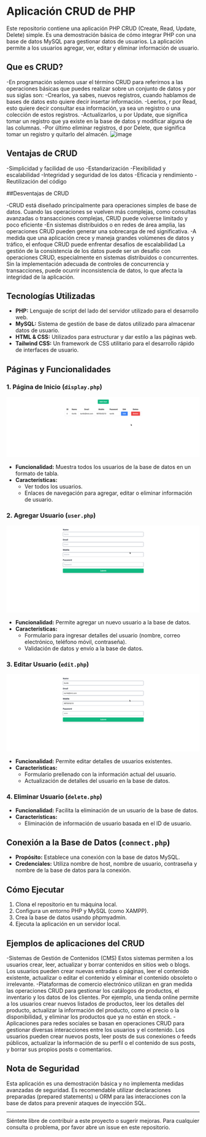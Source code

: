 
# Aplicación CRUD de PHP

Este repositorio contiene una aplicación PHP CRUD (Create, Read, Update, Delete) simple. Es una demostración básica de cómo integrar PHP con una base de datos MySQL para gestionar datos de usuarios. La aplicación permite a los usuarios agregar, ver, editar y eliminar información de usuario.

## Que es CRUD?

-En programación solemos usar el término CRUD para referirnos a las operaciones básicas que puedes realizar sobre un conjunto de datos y por sus siglas son:
-Crearlos, ya sabes, nuevos registros, cuando hablamos de bases de datos esto quiere decir insertar información.
-Leerlos, r por Read, esto quiere decir consultar esa información, ya sea un registro o una colección de estos registros.
-Actualizarlos, u por Update, que significa tomar un registro que ya existe en la base de datos y modificar alguna de las columnas.
-Por último eliminar registros, d por Delete, que significa tomar un registro y quitarlo del almacén.
![image](https://github.com/PFLC/624-crus-basicos-basti-chavez/assets/113808812/0103d958-4295-4b7d-adf8-8f697e797f72)


## Ventajas de CRUD

-Simplicidad y facilidad de uso
-Estandarización
-Flexibilidad y escalabilidad
-Integridad y seguridad de los datos
-Eficacia y rendimiento
-Reutilización del código

##Desventajas de CRUD

-CRUD está diseñado principalmente para operaciones simples de base de datos. Cuando las operaciones se vuelven más complejas, como consultas avanzadas o transacciones complejas, CRUD puede volverse limitado y poco eficiente
-En sistemas distribuidos o en redes de área amplia, las operaciones CRUD pueden generar una sobrecarga de red significativa.
-A medida que una aplicación crece y maneja grandes volúmenes de datos y tráfico, el enfoque CRUD puede enfrentar desafíos de escalabilidad
La gestión de la consistencia de los datos puede ser un desafío con operaciones CRUD, especialmente en sistemas distribuidos o concurrentes. Sin la implementación adecuada de controles de concurrencia y transacciones, puede ocurrir inconsistencia de datos, lo que afecta la integridad de la aplicación.

## Tecnologías Utilizadas

- **PHP:** Lenguaje de script del lado del servidor utilizado para el desarrollo web.
- **MySQL:** Sistema de gestión de base de datos utilizado para almacenar datos de usuario.
- **HTML & CSS:** Utilizados para estructurar y dar estilo a las páginas web.
- **Tailwind CSS:** Un framework de CSS utilitario para el desarrollo rápido de interfaces de usuario.

## Páginas y Funcionalidades

### 1. Página de Inicio (`display.php`)

![Página de Inicio](images/display.png)

- **Funcionalidad:** Muestra todos los usuarios de la base de datos en un formato de tabla.
- **Características:** 
  - Ver todos los usuarios.
  - Enlaces de navegación para agregar, editar o eliminar información de usuario.

### 2. Agregar Usuario (`user.php`)

![Agregar Usuario](images/add.png)

- **Funcionalidad:** Permite agregar un nuevo usuario a la base de datos.
- **Características:** 
  - Formulario para ingresar detalles del usuario (nombre, correo electrónico, teléfono móvil, contraseña).
  - Validación de datos y envío a la base de datos.

### 3. Editar Usuario (`edit.php`)

![Editar Usuario](images/edit.png)

- **Funcionalidad:** Permite editar detalles de usuarios existentes.
- **Características:** 
  - Formulario prellenado con la información actual del usuario.
  - Actualización de detalles del usuario en la base de datos.

### 4. Eliminar Usuario (`delete.php`)

- **Funcionalidad:** Facilita la eliminación de un usuario de la base de datos.
- **Características:** 
  - Eliminación de información de usuario basada en el ID de usuario.

## Conexión a la Base de Datos (`connect.php`)

- **Propósito:** Establece una conexión con la base de datos MySQL.
- **Credenciales:** Utiliza nombre de host, nombre de usuario, contraseña y nombre de la base de datos para la conexión.

## Cómo Ejecutar

1. Clona el repositorio en tu máquina local.
2. Configura un entorno PHP y MySQL (como XAMPP).
3. Crea la base de datos usando phpmyadmin.
4. Ejecuta la aplicación en un servidor local.

## Ejemplos de aplicaciones del CRUD
-Sistemas de Gestión de Contenidos (CMS)
Estos sistemas permiten a los usuarios crear, leer, actualizar y borrar contenidos en sitios web o blogs. Los usuarios pueden crear nuevas entradas o páginas, leer el contenido existente, actualizar o editar el contenido y eliminar el contenido obsoleto o irrelevante. 
-Plataformas de comercio electrónico
utilizan en gran medida las operaciones CRUD para gestionar los catálogos de productos, el inventario y los datos de los clientes. Por ejemplo, una tienda online permite a los usuarios crear nuevos listados de productos, leer los detalles del producto, actualizar la información del producto, como el precio o la disponibilidad, y eliminar los productos que ya no están en stock. 
-Aplicaciones para redes sociales
se basan en operaciones CRUD para gestionar diversas interacciones entre los usuarios y el contenido. Los usuarios pueden crear nuevos posts, leer posts de sus conexiones o feeds públicos, actualizar la información de su perfil o el contenido de sus posts, y borrar sus propios posts o comentarios. 

## Nota de Seguridad

Esta aplicación es una demostración básica y no implementa medidas avanzadas de seguridad. Es recomendable utilizar declaraciones preparadas (prepared statements) u ORM para las interacciones con la base de datos para prevenir ataques de inyección SQL.

---

Siéntete libre de contribuir a este proyecto o sugerir mejoras. Para cualquier consulta o problema, por favor abre un issue en este repositorio.

